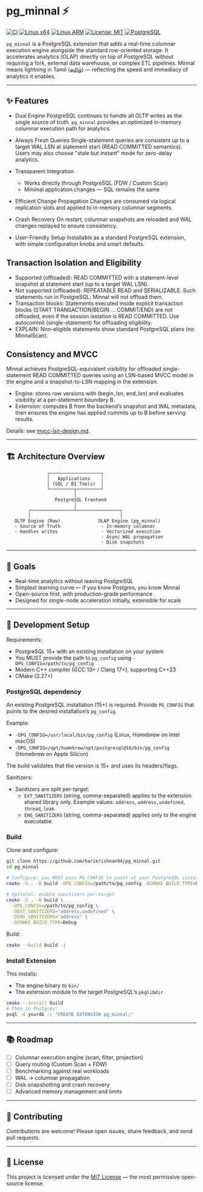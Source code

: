 # pg_minnal ⚡️

[![CI](https://github.com/harikrishnan94/minnal/actions/workflows/ci.yml/badge.svg?branch=main)](https://github.com/harikrishnan94/minnal/actions/workflows/ci.yml)
[![Linux x64](https://img.shields.io/github/actions/workflow/status/harikrishnan94/minnal/ci.yml?branch=main&job=Build%20%26%20Test%20%28ubuntu-25.04%2C%20gcc%2C%20RelWithDebInfo%29&label=Linux%20x64&logo=linux)](https://github.com/harikrishnan94/minnal/actions/workflows/ci.yml?query=branch%3Amain+Build%20%26%20Test%20%28ubuntu-25.04%2C%20gcc%2C%20RelWithDebInfo%29)
[![Linux ARM](https://img.shields.io/github/actions/workflow/status/harikrishnan94/minnal/ci.yml?branch=main&job=Build%20%26%20Test%20%28ubuntu-25.04-arm%2C%20gcc%2C%20RelWithDebInfo%29&label=Linux%20ARM&logo=linux)](https://github.com/harikrishnan94/minnal/actions/workflows/ci.yml?query=branch%3Amain+Build%20%26%20Test%20%28ubuntu-25.04-arm%2C%20gcc%2C%20RelWithDebInfo%29)
[![License: MIT](https://img.shields.io/badge/License-MIT-green.svg)](LICENSE)
[![PostgreSQL](https://img.shields.io/badge/PostgreSQL-15%2B-blue)](https://www.postgresql.org/)

`pg_minnal` is a PostgreSQL extension that adds a real-time columnar execution engine alongside the standard row-oriented storage. It accelerates analytics (OLAP) directly on top of PostgreSQL without requiring a fork, external data warehouse, or complex ETL pipelines.
Minnal means lightning in Tamil ([தமிழ்](https://en.wikipedia.org/wiki/Tamil_language)) — reflecting the speed and immediacy of analytics it enables.

---

## ✨ Features

- Dual Engine
  PostgreSQL continues to handle all OLTP writes as the single source of truth. `pg_minnal` provides an optimized in-memory columnar execution path for analytics.

- Always Fresh Queries
  Single-statement queries are consistent up to a target WAL LSN at statement start (READ COMMITTED semantics). Users may also choose "stale but instant" mode for zero-delay analytics.

- Transparent Integration
  - Works directly through PostgreSQL (FDW / Custom Scan)
  - Minimal application changes — SQL remains the same

- Efficient Change Propagation
  Changes are consumed via logical replication slots and applied to in-memory columnar segments.

- Crash Recovery
  On restart, columnar snapshots are reloaded and WAL changes replayed to ensure consistency.

- User-Friendly Setup
  Installable as a standard PostgreSQL extension, with simple configuration knobs and smart defaults.

## Transaction Isolation and Eligibility

- Supported (offloaded): READ COMMITTED with a statement-level snapshot at statement start (up to a target WAL LSN).
- Not supported (offloaded): REPEATABLE READ and SERIALIZABLE. Such statements run in PostgreSQL; Minnal will not offload them.
- Transaction blocks: Statements executed inside explicit transaction blocks (START TRANSACTION/BEGIN … COMMIT/END) are not offloaded, even if the session isolation is READ COMMITTED. Use autocommit (single-statement) for offloading eligibility.
- EXPLAIN: Non-eligible statements show standard PostgreSQL plans (no MinnalScan).

## Consistency and MVCC

Minnal achieves PostgreSQL-equivalent visibility for offloaded single-statement READ COMMITTED queries using an LSN-based MVCC model in the engine and a snapshot-to-LSN mapping in the extension.

- Engine: stores row versions with (begin_lsn, end_lsn) and evaluates visibility at a per-statement boundary B.
- Extension: computes B from the backend’s snapshot and WAL metadata, then ensures the engine has applied commits up to B before serving results.

Details: see [mvcc-lsn-design.md](./mvcc-lsn-design.md).

---

## 🏗️ Architecture Overview

```
               ┌───────────────────┐
               │   Applications    │
               │ (SQL / BI Tools)  │
               └─────────┬─────────┘
                         │
                  PostgreSQL Frontend
                         │
        ┌────────────────┴────────────────┐
        │                                 │
   OLTP Engine (Row)              OLAP Engine (pg_minnal)
   - Source of Truth               - In-memory columnar
   - Handles writes                - Vectorized execution
                                   - Async WAL propagation
                                   - Disk snapshots
```

---

## 🚀 Goals

- Real-time analytics without leaving PostgreSQL
- Simplest learning curve — if you know Postgres, you know Minnal
- Open-source first, with production-grade performance
- Designed for single-node acceleration initially, extensible for scale

---

## 🔧 Development Setup

Requirements:
- PostgreSQL 15+ with an existing installation on your system
- You MUST provide the path to `pg_config` using `-DPG_CONFIG=/path/to/pg_config`
- Modern C++ compiler (GCC 13+ / Clang 17+), supporting C++23
- CMake (3.27+)

### PostgreSQL dependency

An existing PostgreSQL installation (15+) is required. Provide `PG_CONFIG` that points to the desired installation’s `pg_config`.

Example:
- `-DPG_CONFIG=/usr/local/bin/pg_config` (Linux, Homebrew on Intel macOS)
- `-DPG_CONFIG=/opt/homebrew/opt/postgresql@16/bin/pg_config` (Homebrew on Apple Silicon)

The build validates that the version is 15+ and uses its headers/flags.

Sanitizers:
- Sanitizers are split per-target:
  - `EXT_SANITIZERS` (string, comma-separated) applies to the extension shared library only.
    Example values: `address`, `address,undefined`, `thread`, `leak`
  - `ENG_SANITIZERS` (string, comma-separated) applies only to the engine executable.

### Build

Clone and configure:

```bash
git clone https://github.com/harikrishnan94/pg_minnal.git
cd pg_minnal

# Configure: you MUST pass PG_CONFIG to point at your PostgreSQL installation
cmake -S . -B build -DPG_CONFIG=/path/to/pg_config -DCMAKE_BUILD_TYPE=RelWithDebInfo

# Optional: enable sanitizers per-target
cmake -S . -B build \
  -DPG_CONFIG=/path/to/pg_config \
  -DEXT_SANITIZERS="address,undefined" \
  -DENG_SANITIZERS="address" \
  -DCMAKE_BUILD_TYPE=Debug
```

Build:

```bash
cmake --build build -j
```

### Install Extension

This installs:
- The engine binary to `bin/`
- The extension module to the target PostgreSQL’s `pkglibdir`

```bash
cmake --install build
# Then in Postgres:
psql -d yourdb -c "CREATE EXTENSION pg_minnal;"
```

---

## 📚 Roadmap

- [ ] Columnar execution engine (scan, filter, projection)
- [ ] Query routing (Custom Scan + FDW)
- [ ] Benchmarking against real workloads
- [ ] WAL → columnar propagation
- [ ] Disk snapshotting and crash recovery
- [ ] Advanced memory management and limits

---

## 🤝 Contributing

Contributions are welcome!
Please open issues, share feedback, and send pull requests.

---

## 📜 License

This project is licensed under the [MIT License](LICENSE) — the most permissive open-source license.
